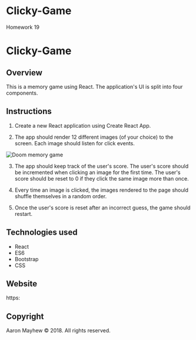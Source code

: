 # Clicky-Game
Homework 19

# Clicky-Game

## Overview

This is a memory game using React. The application's UI is split into four components.


## Instructions

1. Create a new React application using Create React App.

2. The app should render 12 different images (of your choice) to the screen. Each image should listen for click events.

![Doom memory game](./images/doom-liveaction-trailer.jpg)

3. The app should keep track of the user's score. The user's score should be incremented when clicking an image for the first time. The user's score should be reset to 0 if they click the same image more than once.

4. Every time an image is clicked, the images rendered to the page should shuffle themselves in a random order.

5. Once the user's score is reset after an incorrect guess, the game should restart.

## Technologies used

* React
* ES6
* Bootstrap
* CSS

## Website

https:

## Copyright

Aaron Mayhew © 2018.  All rights reserved.